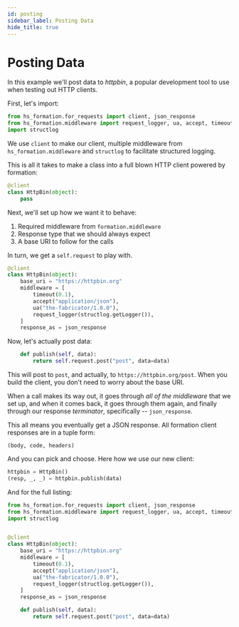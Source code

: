 ```yaml
---
id: posting
sidebar_label: Posting Data
hide_title: true
---
```

# Posting Data

In this example we'll post data to _httpbin_, a popular development tool to use when testing out HTTP clients.

First, let's import:

```py
from hs_formation.for_requests import client, json_response
from hs_formation.middleware import request_logger, ua, accept, timeout
import structlog
```

We use `client` to make our client, multiple middleware from `hs_formation.middleware` and `structlog` to facilitate structured logging.


This is all it takes to make a class into a full blown HTTP client powered by formation:

```py
@client
class HttpBin(object):
    pass
```

Next, we'll set up how we want it to behave:

1. Required middleware from `formation.middleware`
2. Response type that we should always expect
3. A base URI to follow for the calls


In turn, we get a `self.request` to play with.

```py
@client
class HttpBin(object):
    base_uri = "https://httpbin.org"
    middleware = [
        timeout(0.1),
        accept("application/json"),
        ua("the-fabricator/1.0.0"),
        request_logger(structlog.getLogger()),
    ]
    response_as = json_response
```

Now, let's actually post data:

```py
    def publish(self, data):
        return self.request.post("post", data=data)
```

This will post to `post`, and actually, to `https://httpbin.org/post`. When you build the client, you don't need to worry about the base URI.

When a call makes its way out, it goes through _all of the middleware_ that we set up, and when it comes back, it goes through them again, and finally through our response _terminator_, specifically -- `json_response`.

This all means you eventually get a JSON response. All formation client responses are in a tuple form:

```
(body, code, headers)
```

And you can pick and choose. Here how we use our new client:

```py
httpbin = HttpBin()
(resp, _, _) = httpbin.publish(data)
```

And for the full listing:

```py
from hs_formation.for_requests import client, json_response
from hs_formation.middleware import request_logger, ua, accept, timeout
import structlog


@client
class HttpBin(object):
    base_uri = "https://httpbin.org"
    middleware = [
        timeout(0.1),
        accept("application/json"),
        ua("the-fabricator/1.0.0"),
        request_logger(structlog.getLogger()),
    ]
    response_as = json_response

    def publish(self, data):
        return self.request.post("post", data=data)
```
